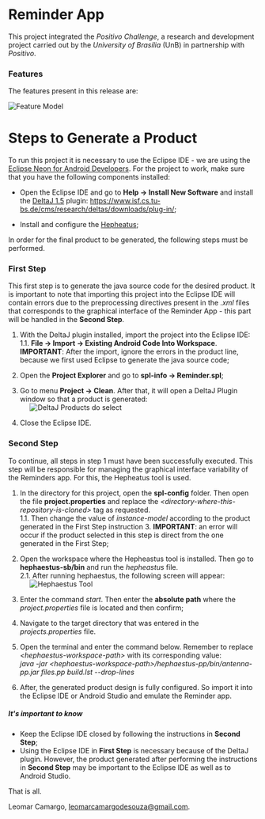 # Reminder App
This project integrated the *Positivo Challenge*, a research and development project carried out by the *University of Brasília* (UnB) in partnership with *Positivo*.

### Features
The features present in this release are:

![Feature Model](https://i.imgur.com/ENMbZFT.png)


# Steps to Generate a Product
To run this project it is necessary to use the Eclipse IDE - we are using the [Eclipse Neon for Android Developers](https://www.eclipse.org/downloads/packages/eclipse-android-developers/neonm6). For the project to work, make sure that you have the following components installed:

* Open the Eclipse IDE and go to **Help -> Install New Software** and install the [DeltaJ 1.5](https://www.tu-braunschweig.de/isf/research/deltas/) plugin: https://www.isf.cs.tu-bs.de/cms/research/deltas/downloads/plug-in/;

* Install and configure the [Hepheatus](https://github.com/hephaestus-pl/hephaestus-base);

In order for the final product to be generated, the following steps must be performed.

### First Step

This first step is to generate the java source code for the desired product. It is important to note that importing this project into the Eclipse IDE will contain errors due to the preprocessing directives present in the *.xml* files that corresponds to the graphical interface of the Reminder App - this part will be handled in the **Second Step**.

1. With the DeltaJ plugin installed, import the project into the Eclipse IDE: <br />
1.1. **File -> Import -> Existing Android Code Into Workspace**. **IMPORTANT**: After the import, ignore the errors in the product line, because we first used Eclipse to generate the java source code;

2. Open the **Project Explorer** and go to **spl-info -> Reminder.spl**;

3. Go to menu **Project -> Clean**. After that, it will open a DeltaJ Plugin window so that a product is generated: <br /> &nbsp;&nbsp;&nbsp;&nbsp;&nbsp;![DeltaJ Products do select](https://i.imgur.com/wekIELK.png)

4. Close the Eclipse IDE.

### Second Step

To continue, all steps in step 1 must have been successfully executed. This step will be responsible for managing the graphical interface variability of the Reminders app. For this, the Hepheatus tool is used.

1. In the directory for this project, open the **spl-config** folder. Then open the file **project.properties** and replace the *&lt;directory-where-this-repository-is-cloned&gt;* tag as requested. <br />
1.1. Then change the value of *instance-model* according to the product generated in the First Step instruction 3. **IMPORTANT**: an error will occur if the product selected in this step is direct from the one generated in the First Step;

2. Open the workspace where the Hepheastus tool is installed. Then go to **hephaestus-sb/bin** and run the *hepheastus* file. <br />
2.1. After running hephaestus, the following screen will appear: <br /> &nbsp;&nbsp;&nbsp;&nbsp;&nbsp;![Hephaestus Tool](https://i.imgur.com/OvtqDMh.png)

3. Enter the command *start*. Then enter the **absolute path** where the *project.properties* file is located and then confirm;

4. Navigate to the target directory that was entered in the *projects.properties* file.

5. Open the terminal and enter the command below. Remember to replace *&lt;hephaestus-workspace-path&gt;* with its corresponding value: <br /> *java -jar &lt;hephaestus-workspace-path&gt;/hephaestus-pp/bin/antenna-pp.jar files.pp build.lst --drop-lines*

6. After, the generated product design is fully configured. So import it into the Eclipse IDE or Android Studio and emulate the Reminder app.


##### It's important to know

* Keep the Eclipse IDE closed by following the instructions in **Second Step**;
* Using the Eclipse IDE in **First Step** is necessary because of the DeltaJ plugin. However, the product generated after performing the instructions in **Second Step** may be important to the Eclipse IDE as well as to Android Studio.

That is all.

Leomar Camargo, [leomarcamargodesouza@gmail.com](mailto:leomarcamargodesouza@gmail.com).
